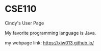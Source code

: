 # CSE110
Cindy's User Page

My favorite programming language is Java.

my webpage link: https://xiw013.github.io/
